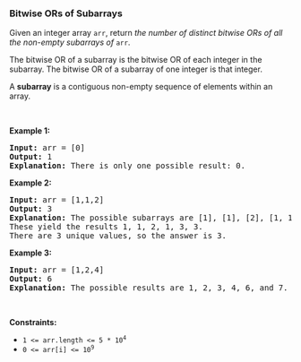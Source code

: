
<h3>Bitwise ORs of Subarrays</h3>
<div><p>Given an integer array <code>arr</code>, return <em>the number of distinct bitwise ORs of all the non-empty subarrays of</em> <code>arr</code>.</p>
<p>The bitwise OR of a subarray is the bitwise OR of each integer in the subarray. The bitwise OR of a subarray of one integer is that integer.</p>
<p>A <strong>subarray</strong> is a contiguous non-empty sequence of elements within an array.</p>
<p> </p>
<p><strong>Example 1:</strong></p>
<pre><strong>Input:</strong> arr = [0]
<strong>Output:</strong> 1
<strong>Explanation:</strong> There is only one possible result: 0.
</pre>
<p><strong>Example 2:</strong></p>
<pre><strong>Input:</strong> arr = [1,1,2]
<strong>Output:</strong> 3
<strong>Explanation:</strong> The possible subarrays are [1], [1], [2], [1, 1], [1, 2], [1, 1, 2].
These yield the results 1, 1, 2, 1, 3, 3.
There are 3 unique values, so the answer is 3.
</pre>
<p><strong>Example 3:</strong></p>
<pre><strong>Input:</strong> arr = [1,2,4]
<strong>Output:</strong> 6
<strong>Explanation:</strong> The possible results are 1, 2, 3, 4, 6, and 7.
</pre>
<p> </p>
<p><strong>Constraints:</strong></p>
<ul>
<li><code>1 &lt;= arr.length &lt;= 5 * 10<sup>4</sup></code></li>
<li><code>0 &lt;= arr[i] &lt;= 10<sup>9</sup></code></li>
</ul>
</div>
